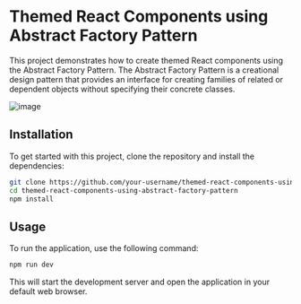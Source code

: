 # Themed React Components using Abstract Factory Pattern

This project demonstrates how to create themed React components using the Abstract Factory Pattern. The Abstract Factory Pattern is a creational design pattern that provides an interface for creating families of related or dependent objects without specifying their concrete classes.

![image](https://github.com/user-attachments/assets/ce0648bc-b329-42da-82be-1a35e2914b6c)

## Installation

To get started with this project, clone the repository and install the dependencies:

```bash
git clone https://github.com/your-username/themed-react-components-using-abstract-factory-pattern.git
cd themed-react-components-using-abstract-factory-pattern
npm install
```

## Usage

To run the application, use the following command:

```bash
npm run dev
```

This will start the development server and open the application in your default web browser.
